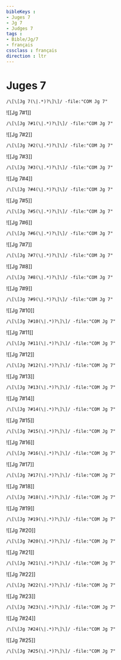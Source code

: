 ```yaml
---
bibleKeys : 
- Juges 7
- Jg 7
- Judges 7
tags : 
- Bible/Jg/7
- français
cssclass : français
direction : ltr
---
```


# Juges 7

```query
/\[\[Jg 7(\|.*)?\]\]/ -file:"COM Jg 7"
```



![[Jg 7#1]]

```query
/\[\[Jg 7#1(\|.*)?\]\]/ -file:"COM Jg 7"
```

![[Jg 7#2]]

```query
/\[\[Jg 7#2(\|.*)?\]\]/ -file:"COM Jg 7"
```

![[Jg 7#3]]

```query
/\[\[Jg 7#3(\|.*)?\]\]/ -file:"COM Jg 7"
```

![[Jg 7#4]]

```query
/\[\[Jg 7#4(\|.*)?\]\]/ -file:"COM Jg 7"
```

![[Jg 7#5]]

```query
/\[\[Jg 7#5(\|.*)?\]\]/ -file:"COM Jg 7"
```

![[Jg 7#6]]

```query
/\[\[Jg 7#6(\|.*)?\]\]/ -file:"COM Jg 7"
```

![[Jg 7#7]]

```query
/\[\[Jg 7#7(\|.*)?\]\]/ -file:"COM Jg 7"
```

![[Jg 7#8]]

```query
/\[\[Jg 7#8(\|.*)?\]\]/ -file:"COM Jg 7"
```

![[Jg 7#9]]

```query
/\[\[Jg 7#9(\|.*)?\]\]/ -file:"COM Jg 7"
```

![[Jg 7#10]]

```query
/\[\[Jg 7#10(\|.*)?\]\]/ -file:"COM Jg 7"
```

![[Jg 7#11]]

```query
/\[\[Jg 7#11(\|.*)?\]\]/ -file:"COM Jg 7"
```

![[Jg 7#12]]

```query
/\[\[Jg 7#12(\|.*)?\]\]/ -file:"COM Jg 7"
```

![[Jg 7#13]]

```query
/\[\[Jg 7#13(\|.*)?\]\]/ -file:"COM Jg 7"
```

![[Jg 7#14]]

```query
/\[\[Jg 7#14(\|.*)?\]\]/ -file:"COM Jg 7"
```

![[Jg 7#15]]

```query
/\[\[Jg 7#15(\|.*)?\]\]/ -file:"COM Jg 7"
```

![[Jg 7#16]]

```query
/\[\[Jg 7#16(\|.*)?\]\]/ -file:"COM Jg 7"
```

![[Jg 7#17]]

```query
/\[\[Jg 7#17(\|.*)?\]\]/ -file:"COM Jg 7"
```

![[Jg 7#18]]

```query
/\[\[Jg 7#18(\|.*)?\]\]/ -file:"COM Jg 7"
```

![[Jg 7#19]]

```query
/\[\[Jg 7#19(\|.*)?\]\]/ -file:"COM Jg 7"
```

![[Jg 7#20]]

```query
/\[\[Jg 7#20(\|.*)?\]\]/ -file:"COM Jg 7"
```

![[Jg 7#21]]

```query
/\[\[Jg 7#21(\|.*)?\]\]/ -file:"COM Jg 7"
```

![[Jg 7#22]]

```query
/\[\[Jg 7#22(\|.*)?\]\]/ -file:"COM Jg 7"
```

![[Jg 7#23]]

```query
/\[\[Jg 7#23(\|.*)?\]\]/ -file:"COM Jg 7"
```

![[Jg 7#24]]

```query
/\[\[Jg 7#24(\|.*)?\]\]/ -file:"COM Jg 7"
```

![[Jg 7#25]]

```query
/\[\[Jg 7#25(\|.*)?\]\]/ -file:"COM Jg 7"
```

